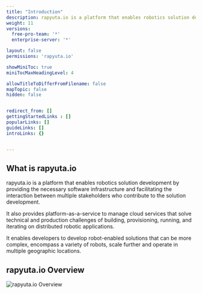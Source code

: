 ```yaml
---
title: "Introduction"
description: rapyuta.io is a platform that enables robotics solution development by providing the necessary software infrastructure and facilitating the interaction between multiple stakeholders who contribute to the solution development.
weight: 11
versions:
  free-pro-team: '*'
  enterprise-server: '*'

layout: false
permissions: 'rapyuta.io'

showMiniToc: true
miniTocMaxHeadingLevel: 4

allowTitleToDifferFromFilename: false
mapTopic: false
hidden: false


redirect_from: []
gettingStartedLinks : []
popularLinks: []
guideLinks: []
introLinks: {}


---
```


## What is rapyuta.io

rapyuta.io is a platform that enables robotics solution development by providing the necessary software infrastructure and facilitating the interaction between multiple stakeholders who contribute to the solution development.

It also provides platform-as-a-service to manage cloud services that solve technical and production challenges of building, provisioning, running, and iterating on distributed robotic applications.

It enables developers to develop robot-enabled solutions that can be more complex, encompass a variety of robots, scale further and operate in multiple geographic locations.

## rapyuta.io Overview

![ rapyuta.io Overview](/images/getting-started/rapyuta.io_overview.png "Overview")
<!--### Overview Map

> {{%expand "Secure onboarding and management of robots" %}}

  * Easily onboard robots to rapyuta.io with the one-click onboarding process.
  * Access your robot’s state from anywhere with real-time remote monitoring of the system.
  * Configure device parameters remotely to meet the changing demands and environments.
  * Remotely analyze with live logs, historical logs, and ROS bags.
  * Debug and troubleshoot with secure remote SSH.
{{%/expand%}}

> {{%expand "Simplified communication between robots and cloud"%}}

  *  Get out-of-the-box encrypted machine-to-machine and machine-to-cloud communication.
  * Communication between remote sites over HTTPS or TLS.
  * No infrastructure modifications or overheads are needed.
{{%/expand%}}

> {{%expand "Powerful cloud computation and storage"%}}

  * Access powerful computation and a wide range of storage options to overcome onboard limitations of the device.
  * Describe complex applications with multiple executables and components that can span across cloud, edge, and devices.
{{%/expand%}}


> {{%expand "Software Lifecycle Management"%}}

  * Build, deploy and manage your applications on the cloud and devices with a unified set of tools.
  * Analyze the state of your deployments with introspection information about statuses, phases, and failure codes.
{{%/expand%}}

To view the different layers of the rapyuta.io platform, [click here](/images/chapters/understand-rio/rapyuta-layers.jpg?class=shadow,border&width=60pc)


Get started with a [quick walkthrough](/2_getting-started/23_turtlesim_on_cloud). 


<!--## Vision

Our mission is to empower lives with connected machines. Machine - from
robots, automation equipment, servers to network devices - connected and
coordinated in a streamlined way to increase efficiency and reduce
the human effort in 3K - kitanai (dirty), kiken (dangerous),
kitsui (demanding) - work.


To make these machines more accessible, we follow the cloud robotics
model defined as


> Cloud Robotics is a model enabling self-service, elastic, and ubiquitous access to a shared pool of robotics resources with open interfaces.


This model is inspired by the cloud computing model [1] is a broader
definition of Cloud Robotics compared to the Cloud-connected Robotics
definition by Kuffner[2].



[1]Mell, Peter, and Tim Grance. "The NIST definition of cloud computing."(2011).

[2]Kuffner, James. “Cloud-Enabled-Robots”  (2010)



## Our Origins

Our journey on Cloud Robotics started with [RoboEarth](http://roboearth.ethz.ch/), an EU-funded project 
from 2010 to 2014,  whose goal is to create an **internet for robots**, where 
robots could enjoy both a **shared** (via a common knowledge base) and an **extended** (via servers in a data center) brain.



The founding members of what would become Rapyuta Robotics made up the
ETH Zurich team of the RoboEarth project. Our partners included six
universities and the Dutch electronics giant Philips. For more details
on our prior work, have a look at the following papers and videos:



* G. Mohanarajah, D. Hunziker, R. D'Andrea and M. Waibel, "[Rapyuta: A Cloud Robotics Platform](http://ieeexplore.ieee.org/stamp/stamp.jsp?tp=&arnumber=6853392&isnumber=7079441)," in IEEE Transactions on Automation Science and Engineering, vol. 12, no. 2, pp. 481-493, April 2015.

* G. Mohanarajah, V. Usenko, M. Singh, R. D'Andrea and M. Waibel, "[Cloud-Based Collaborative 3D Mapping in Real-Time With Low-Cost Robots](http://ieeexplore.ieee.org/stamp/stamp.jsp?tp=&arnumber=7057681&isnumber=7079441)," in IEEE Transactions on Automation Science and Engineering, vol. 12, no. 2, pp. 423-431, April 2015.


## Videos
[Building an internet for robots](https://youtu.be/7JHbpdt8Av8)
{{< youtube id="7JHbpdt8Av8" title="Building an internet for robots" >}}

  ​   
[Rapyuta: A Cloud Robotics Framework](https://youtu.be/4-ir1ieqKyc)
{{< youtube id="4-ir1ieqKyc" title="Rapyuta: A Cloud Robotics Framework" >}}

​[Cloud based collaborative 3D mapping in real-time with low-cost robots](https://youtu.be/sZBSQrks5Hw)
{{< youtube id="sZBSQrks5Hw" title="Cloud based collaborative 3D mapping in real-time with low-cost robots" >}}
​

